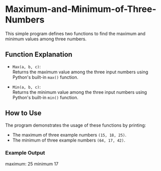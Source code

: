# Maximum-and-Minimum-of-Three-Numbers

This simple program defines two functions to find the maximum and minimum values among three numbers.

## Function Explanation

- `Max(a, b, c)`:  
  Returns the maximum value among the three input numbers using Python's built-in `max()` function.

- `Min(a, b, c)`:  
  Returns the minimum value among the three input numbers using Python's built-in `min()` function.

## How to Use

The program demonstrates the usage of these functions by printing:

- The maximum of three example numbers `(15, 18, 25)`.
- The minimum of three example numbers `(64, 17, 42)`.

### Example Output
maximum: 25
minimum 17

